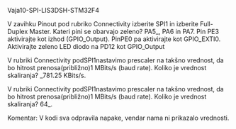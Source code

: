 Vaja10-SPI-LIS3DSH-STM32F4

V zavihku Pinout pod rubriko Connectivity izberite SPI1 in izberite Full-Duplex Master. Kateri pini se obarvajo zeleno? PA5_, PA6 in PA7. Pin PE3 aktivirajte kot izhod (GPIO_Output). PinPE0 pa aktivirajte kot GPIO_EXTI0. Aktivirajte zeleno LED diodo na PD12 kot GPIO_Output

V rubriki Connectivity podSPI1nastavimo prescaler na takšno vrednost, da bo hitrost prenosa(približno)1 MBits/s (baud rate). Koliko je vrednost skaliranja? _781.25 KBits/s.

V rubriki Connectivity podSPI1nastavimo prescaler na takšno vrednost, da bo hitrost prenosa(približno)1 MBits/s (baud rate). Koliko je vrednost skaliranja? 64_.

Komentar: V kodi sva odpravila napake, vendar nama ni prikazalo vrednosti.
